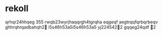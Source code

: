 # rekoll
qrhqr24hhqeg
355
rwqb23wyrjhaqqrgh4tgrqha
eqgeqf
aegtrqqfqrbqrbeqv
ghhrqhrqadbahqh2￑
i5s46h53a5i5s46h53a5
yj224542￐2
gqqeg24qdf
￑2
